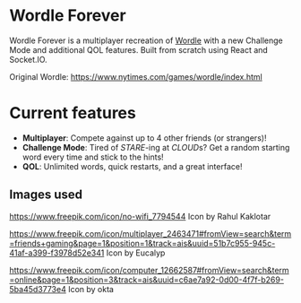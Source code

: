 # Wordle Forever

Wordle Forever is a multiplayer recreation of [Wordle](https://www.nytimes.com/games/wordle/index.html) with a new Challenge Mode and additional QOL features. Built from scratch using React and Socket.IO.

Original Wordle: https://www.nytimes.com/games/wordle/index.html

# Current features

- **Multiplayer**: Compete against up to 4 other friends (or strangers)!
- **Challenge Mode**: Tired of _STARE_-ing at *CLOUD*s? Get a random starting word every time and stick to the hints!
- **QOL**: Unlimited words, quick restarts, and a great interface!

## Images used

https://www.freepik.com/icon/no-wifi_7794544 Icon by Rahul Kaklotar

https://www.freepik.com/icon/multiplayer_2463471#fromView=search&term=friends+gaming&page=1&position=1&track=ais&uuid=51b7c955-945c-41af-a399-f3978d52e341 Icon by Eucalyp

https://www.freepik.com/icon/computer_12662587#fromView=search&term=online&page=1&position=3&track=ais&uuid=c6ae7a92-0d00-4f7f-b269-5ba45d3773e4 Icon by okta
